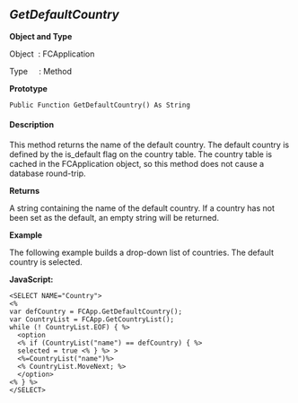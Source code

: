 _GetDefaultCountry_
-------------------

**Object and Type**

Object  : FCApplication

Type     : Method

**Prototype**

```
Public Function GetDefaultCountry() As String
```

#### Description

This method returns the name of the default country. The default country is defined by the is_default flag on the country table. The country table is cached in the FCApplication object, so this method does not cause a database round-trip.

**Returns**

A string containing the name of the default country. If a country has not been set as the default, an empty string will be returned.

**Example**

The following example builds a drop-down list of countries. The default country is selected.

**JavaScript:**
```
<SELECT NAME="Country">
<%
var defCountry = FCApp.GetDefaultCountry();
var CountryList = FCApp.GetCountryList();
while (! CountryList.EOF) { %>
  <option
  <% if (CountryList("name") == defCountry) { %>
  selected = true <% } %> >
  <%=CountryList("name")%>
  <% CountryList.MoveNext; %>
  </option>
<% } %>
</SELECT>
```